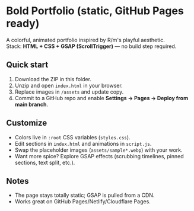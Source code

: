 # Bold Portfolio (static, GitHub Pages ready)

A colorful, animated portfolio inspired by R/m's playful aesthetic.  
Stack: **HTML + CSS + GSAP (ScrollTrigger)** — no build step required.

## Quick start
1. Download the ZIP in this folder.
2. Unzip and open `index.html` in your browser.
3. Replace images in `/assets` and update copy.
4. Commit to a GitHub repo and enable **Settings → Pages → Deploy from main branch**.

## Customize
- Colors live in `:root` CSS variables (`styles.css`).
- Edit sections in `index.html` and animations in `script.js`.
- Swap the placeholder images (`assets/sample*.webp`) with your work.
- Want more spice? Explore GSAP effects (scrubbing timelines, pinned sections, text split, etc.).

## Notes
- The page stays totally static; GSAP is pulled from a CDN.
- Works great on GitHub Pages/Netlify/Cloudflare Pages.
